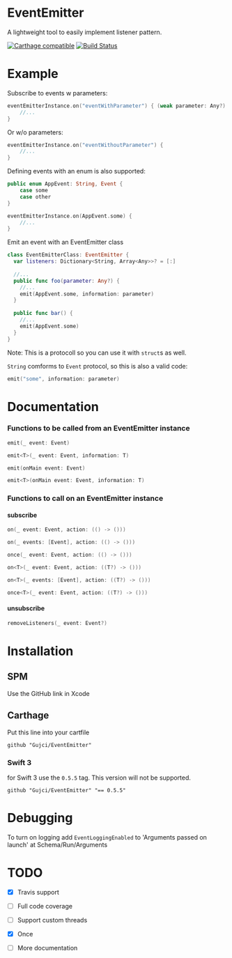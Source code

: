 # EventEmitter
A lightweight tool to easily implement listener pattern.

[![Carthage compatible](https://img.shields.io/badge/Carthage-compatible-4BC51D.svg?style=flat)](https://github.com/Carthage/Carthage)
[![Build Status](https://travis-ci.org/Gujci/EventEmitter.svg?branch=master)](https://travis-ci.org/Gujci/EventEmitter)

Example
========

Subscribe to events w parameters:
```swift
eventEmitterInstance.on("eventWithParameter") { (weak parameter: Any?) in
    //...
}
```
Or w/o parameters:
```swift
eventEmitterInstance.on("eventWithoutParameter") {
    //...
}
```

Defining events with an enum is also supported:
```swift
public enum AppEvent: String, Event {
    case some
    case other
}
```

```swift
eventEmitterInstance.on(AppEvent.some) {
    //...
}
```

Emit an event with an EventEmitter class
```swift
class EventEmitterClass: EventEmitter {
  var listeners: Dictionary<String, Array<Any>>? = [:]
  
  //...
  public func foo(parameter: Any?) {
    //...
    emit(AppEvent.some, information: parameter)
  }
  
  public func bar() {
    //...
    emit(AppEvent.some)
  }
}
```
Note: This is a protocoll so you can use it with `struct`s as well. 

`String` comforms to `Event` protocol, so this is also a valid code:

```swift
emit("some", information: parameter)
```

# Documentation

### Functions to be called from an EventEmitter instance

```swift
emit(_ event: Event)
```

```swift
emit<T>(_ event: Event, information: T)
```

```swift
emit(onMain event: Event)
```

```swift
emit<T>(onMain event: Event, information: T)
```


### Functions to call on an EventEmitter instance
#### subscribe

```swift
on(_ event: Event, action: (() -> ()))
```

```swift
on(_ events: [Event], action: (() -> ()))
```

```swift
once(_ event: Event, action: (() -> ()))
```

```swift
on<T>(_ event: Event, action: ((T?) -> ()))
```

```swift
on<T>(_ events: [Event], action: ((T?) -> ()))
```

```swift
once<T>(_ event: Event, action: ((T?) -> ()))
```

#### unsubscribe

```swift
removeListeners(_ event: Event?)
```

# Installation

## SPM 

Use the GitHub link in Xcode

## Carthage 

Put this line into your cartfile

```
github "Gujci/EventEmitter"
```

### Swift 3

for Swift 3 use the `0.5.5` tag. This version will not be supported.

```
github "Gujci/EventEmitter" "== 0.5.5"
```

# Debugging

To turn on logging add `EventLoggingEnabled` to 'Arguments passed on launch' at Schema/Run/Arguments

# TODO
 - [x] Travis support
 - [ ] Full code coverage
 - [ ] Support custom threads
 - [x] Once
 - [ ] More documentation


